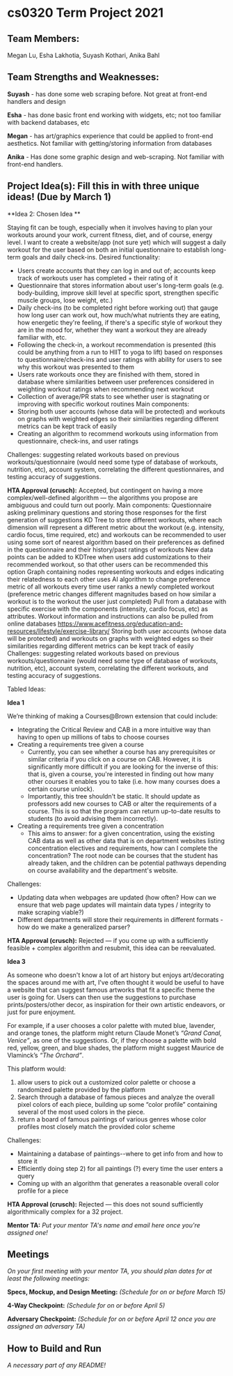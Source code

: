 # cs0320 Term Project 2021
## Team Members: 
Megan Lu, Esha Lakhotia, Suyash Kothari, Anika Bahl

## Team Strengths and Weaknesses:

**Suyash** - has done some web scraping before. Not great at front-end handlers and design 

**Esha** - has done basic front end working with widgets, etc; not too familiar with backend databases, etc

**Megan** - has art/graphics experience that could be applied to front-end aesthetics. Not familiar with getting/storing information from databases

**Anika** - Has done some graphic design and web-scraping. Not familiar with front-end handlers.

## Project Idea(s): Fill this in with three unique ideas! (Due by March 1)

**Idea 2: Chosen Idea **

Staying fit can be tough, especially when it involves having to plan your workouts around your work, current fitness, diet, and of course, energy level. I want to create a website/app (not sure yet) which will suggest a daily workout for the user based on both an initial questionnaire to establish long-term goals and daily check-ins.
Desired functionality:
- Users create accounts that they can log in and out of; accounts keep track of workouts user has completed + their rating of it
- Questionnaire that stores information about user's long-term goals (e.g. body-building, improve skill level at specific sport, strengthen specific muscle groups, lose weight, etc.)
- Daily check-ins (to be completed right before working out) that gauge how long user can work out, how much/what nutrients they are eating, how energetic they're feeling, if there's a specific style of workout they are in the mood for, whether they want a workout they are already familiar with, etc.
- Following the check-in, a workout recommendation is presented (this could be anything from a run to HIIT to yoga to lift) based on responses to questionnaire/check-ins and user ratings with ability for users to see why this workout was presented to them
- Users rate workouts once they are finished with them, stored in database where similarities between user preferences considered in weighting workout ratings when recommending next workout
- Collection of average/PR stats to see whether user is stagnating or improving with specific workout routines
Main components:
- Storing both user accounts (whose data will be protected) and workouts on graphs with weighted edges so their similarities regarding different metrics can be kept track of easily
- Creating an algorithm to recommend workouts using information from questionnaire, check-ins, and user ratings

Challenges: suggesting related workouts based on previous workouts/questionnaire (would need some type of database of workouts, nutrition, etc), account system, correlating the different questionnaires, and testing accuracy of suggestions.

**HTA Approval (crusch):** Accepted, but contingent on having a more complex/well-defined algorithm — the algorithms you propose are ambiguous and could turn out poorly.
Main components:
Questionnaire asking preliminary questions and storing those responses for the first generation of suggestions
KD Tree to store different workouts, where each dimension will represent a different metric about the workout (e.g. intensity, cardio focus, time required, etc) and workouts can be recommended to user using some sort of nearest algorithm based on their preferences as defined in the questionnaire and their history/past ratings of workouts
New data points can be added to KDTree when users add customizations to their recommended workout, so that other users can be recommended this option
Graph containing nodes representing workouts and edges indicating their relatedness to each other uses AI algorithm to change preference metric of all workouts every time user ranks a newly completed workout (preference metric changes different magnitudes based on how similar a workout is to the workout the user just completed)
Pull from a database with specific exercise with the components (intensity, cardio focus, etc) as attributes. Workout information and instructions can also be pulled from online databases
https://www.acefitness.org/education-and-resources/lifestyle/exercise-library/
Storing both user accounts (whose data will be protected) and workouts on graphs with weighted edges so their similarities regarding different metrics can be kept track of easily
Challenges: suggesting related workouts based on previous workouts/questionnaire (would need some type of database of workouts, nutrition, etc), account system, correlating the different workouts, and testing accuracy of suggestions.

Tabled Ideas:

**Idea 1**

We’re thinking of making a Courses@Brown extension that could include:
- Integrating the Critical Review and CAB in a more intuitive way than having to open up millions of tabs to choose courses
- Creating a requirements tree given a course
   - Currently, you can see whether a course has any prerequisites or similar criteria if you click on a course on CAB. However, it is significantly more difficult if you are looking for the inverse of this: that is, given a course, you're interested in finding out how many other courses it enables you to take (i.e. how many courses does a certain course unlock).
   - Importantly, this tree shouldn't be static. It should update as professors add new courses to CAB or alter the requirements of a course. This is so that the program can return up-to-date results to students (to avoid advising them incorrectly).
- Creating a requirements tree given a concentration
   - This aims to answer: for a given concentration, using the existing CAB data as well as other data that is on department websites listing concentration electives and requirements, how can I complete the concentration? The root node can be courses that the student has already taken, and the children can be potential pathways depending on course availability and the department's website.
   
Challenges: 
- Updating data when webpages are updated (how often? How can we ensure that web page updates will maintain data types / integrity to make scraping viable?)
- Different departments will store their requirements in different formats - how do we make a generalized parser?

**HTA Approval (crusch):** Rejected — if you come up with a sufficiently feasible + complex algorithm and resubmit, this idea can be reevaluated. 

**Idea 3**

As someone who doesn't know a lot of art history but enjoys art/decorating the spaces around me with art, I've often thought it would be useful to have a website that can suggest famous artworks that fit a specific theme the user is going for. Users can then use the suggestions to purchase prints/posters/other decor, as inspiration for their own artistic endeavors, or just for pure enjoyment.

For example, if a user chooses a color palette with muted blue, lavender, and orange tones, the platform might return Claude Monet’s *“Grand Canal, Venice”*, as one of the suggestions. Or, if they choose a palette with bold red, yellow, green, and blue shades, the platform might suggest Maurice de Vlaminck’s *“The Orchard”*.

This platform would:
1. allow users to pick out a customized color palette or choose a randomized palette provided by the platform
2. Search through a database of famous pieces and analyze the overall pixel colors of each piece, building up some “color profile” containing several of the most used colors in the piece.
3. return a board of famous paintings of various genres whose color profiles most closely match the provided color scheme

Challenges:
- Maintaining a database of paintings--where to get info from and how to store it
- Efficiently doing step 2) for all paintings (?) every time the user enters a query
- Coming up with an algorithm that generates a reasonable overall color profile for a piece

**HTA Approval (crusch):** Rejected — this does not sound sufficiently algorithmically complex for a 32 project.


**Mentor TA:** _Put your mentor TA's name and email here once you're assigned one!_

## Meetings
_On your first meeting with your mentor TA, you should plan dates for at least the following meetings:_

**Specs, Mockup, and Design Meeting:** _(Schedule for on or before March 15)_

**4-Way Checkpoint:** _(Schedule for on or before April 5)_

**Adversary Checkpoint:** _(Schedule for on or before April 12 once you are assigned an adversary TA)_

## How to Build and Run
_A necessary part of any README!_
